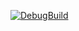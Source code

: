 [![DebugBuild](https://github.com/ShigemoriMasato/CG2/actions/workflows/DebugBuild.yml/badge.svg)](https://github.com/ShigemoriMasato/CG2/actions/workflows/DebugBuild.yml)
